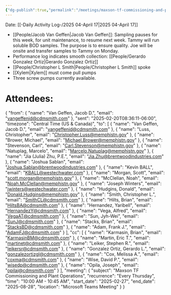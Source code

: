 ```yaml
---
{"dg-publish":true,"permalink":"/meetings/maxson-tf-commissioning-and-plant-operations-17-april-2025/","noteIcon":"","created":"2025-05-23T14:53:50.101-05:00"}
---
```


Date: [[-Daily Activity Log-/2025 04-April 17\|2025 04-April 17]]

- [[People/Jacob Van Geffen\|Jacob Van Geffen]]: Sampling pauses for this week, for unit maintenance, to resume next week. Tammy will run soluble BOD samples. The purpose is to ensure quality. Joe will be onsite and transfer samples to Tammy on Monday.
- Performance log indicates smooth collection: [[People/Gerardo Gonzalez Ortiz\|Gerardo Gonzalez Ortiz]]
- [[People/Christopher L Smith\|People/Christopher L Smith]] spoke
- [[Xylem\|Xylem]] must come pull pumps
- Three screw pumps currently available.




# Attendees:
{
  "from": {
    "name": "Van Geffen, Jacob D.",
    "email": "vangeffenjd@cdmsmith.com"
  },
  "sent": "2025-02-20T08:36:11-06:00",
  "timezone": "Central Time (US & Canada)",
  "to": [
    { "name": "Van Geffen, Jacob D.", "email": "vangeffenjd@cdmsmith.com" },
    { "name": "Luss, Christopher", "email": "Christopher.Luss@memphistn.gov" },
    { "name": "Brower, Michael", "email": "Michael.Brower@memphistn.gov" },
    { "name": "Stevenson, Carl", "email": "Carl.Stevenson@memphistn.gov" },
    { "name": "Natuplag, Marcelo", "email": "Marcelo.Natuplag@memphistn.gov" },
    { "name": "Jia (Julia) Zhu, P.E.", "email": "Jia.Zhu@brentwoodindustries.com" },
    { "name": "Joshua Sablan", "email": "Joshua.Sablan@brentwoodindustries.com" },
    { "name": "Kevin BALL", "email": "KBALL@westechwater.com" },
    { "name": "Morgan, Scott", "email": "scott.morgan@memphistn.gov" },
    { "name": "McClellan, Noah", "email": "Noah.McClellan@memphistn.gov" },
    { "name": "Joseph Winters", "email": "jwinters@westechwater.com" },
    { "name": "Hudgins, Donald", "email": "Donald.Hudgins@memphistn.gov" },
    { "name": "Smith, Christopher L.", "email": "SmithCL@cdmsmith.com" },
    { "name": "Hilts, Brian", "email": "HiltsBA@cdmsmith.com" },
    { "name": "Hernandez, Yaribell", "email": "HernandezY@cdmsmith.com" },
    { "name": "Vega, Alfred", "email": "VegaAT@cdmsmith.com" },
    { "name": "Sun, Jyh-Wei", "email": "SunJ@cdmsmith.com" },
    { "name": "Stacks, Brian", "email": "StacksBD@cdmsmith.com" },
    { "name": "Adam, Frank J.", "email": "AdamFJ@cdmsmith.com" }
  ],
  "cc": [
    { "name": "Karmasin, Brian", "email": "KarmasinBM@cdmsmith.com" },
    { "name": "Martin, Eric T.", "email": "martinet@cdmsmith.com" },
    { "name": "Leiker, Stephen R.", "email": "leikersr@cdmsmith.com" },
    { "name": "Gonzalez Ortiz, Gerardo L.", "email": "gonzalezortizgl@cdmsmith.com" },
    { "name": "Cox, Melissa A.", "email": "coxma@cdmsmith.com" },
    { "name": "Wise, David P.", "email": "wisedp@cdmsmith.com" },
    { "name": "Opila, Joseph", "email": "opilaj@cdmsmith.com" }
  ],
  "meeting": {
    "subject": "Maxson TF Commissioning and Plant Operations",
    "recurrence": "Every Thursday",
    "time": "10:00 AM - 10:45 AM",
    "start_date": "2025-02-27",
    "end_date": "2025-08-28",
    "location": "Microsoft Teams Meeting"
  }
}

